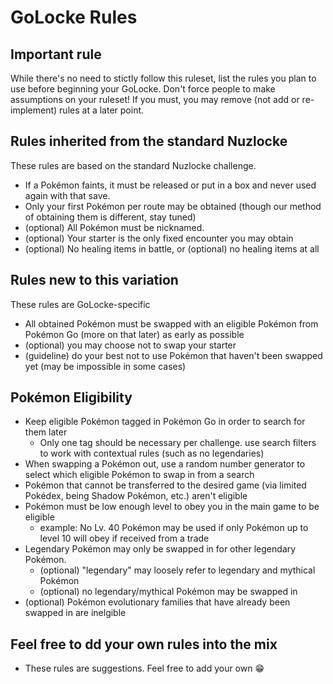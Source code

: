 # GoLocke Rules

## Important rule
While there's no need to stictly follow this ruleset, list the rules you plan to use before beginning your GoLocke. Don't force people to make assumptions on your ruleset! If you must, you may remove (not add or re-implement) rules at a later point.

## Rules inherited from the standard Nuzlocke
These rules are based on the standard Nuzlocke challenge.
- If a Pokémon faints, it must be released or put in a box and never used again with that save.
- Only your first Pokémon per route may be obtained (though our method of obtaining them is different, stay tuned)
- (optional) All Pokémon must be nicknamed.
- (optional) Your starter is the only fixed encounter you may obtain
- (optional) No healing items in battle, or (optional) no healing items at all

## Rules new to this variation
These rules are GoLocke-specific
- All obtained Pokémon must be swapped with an eligible Pokémon from Pokémon Go (more on that later) as early as possible
- (optional) you may choose not to swap your starter
- (guideline) do your best not to use Pokémon that haven't been swapped yet (may be impossible in some cases)

## Pokémon Eligibility
- Keep eligible Pokémon tagged in Pokémon Go in order to search for them later
  - Only one tag should be necessary per challenge. use search filters to work with contextual rules (such as no legendaries)
- When swapping a Pokémon out, use a random number generator to select which eligible Pokémon to swap in from a search
- Pokémon that cannot be transferred to the desired game (via limited Pokédex, being Shadow Pokémon, etc.) aren't eligible
- Pokémon must be low enough level to obey you in the main game to be eligible 
  - example: No Lv. 40 Pokémon may be used if only Pokémon up to level 10 will obey if received from a trade
- Legendary Pokémon may only be swapped in for other legendary Pokémon.
  - (optional) "legendary" may loosely refer to legendary and mythical Pokémon
  - (optional) no legendary/mythical Pokémon may be swapped in
- (optional) Pokémon evolutionary families that have already been swapped in are inelgible

## Feel free to dd your own rules into the mix
- These rules are suggestions. Feel free to add your own 😁
